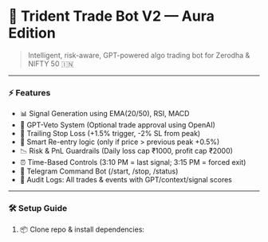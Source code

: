 # 🚀 Trident Trade Bot V2 — Aura Edition

> Intelligent, risk-aware, GPT-powered algo trading bot for Zerodha & NIFTY 50 🇮🇳

---

### ⚡ Features

- 📊 Signal Generation using EMA(20/50), RSI, MACD
- 🧠 GPT-Veto System (Optional trade approval using OpenAI)
- 🔄 Trailing Stop Loss (+1.5% trigger, -2% SL from peak)
- 🔁 Smart Re-entry logic (only if price > previous peak +0.5%)
- 📉 Risk & PnL Guardrails (Daily loss cap ₹1000, profit cap ₹2000)
- ⏰ Time-Based Controls (3:10 PM = last signal; 3:15 PM = forced exit)
- 💬 Telegram Command Bot (/start, /stop, /status)
- 📁 Audit Logs: All trades & events with GPT/context/signal scores

---

### 🛠️ Setup Guide

1. 📦 Clone repo & install dependencies:

